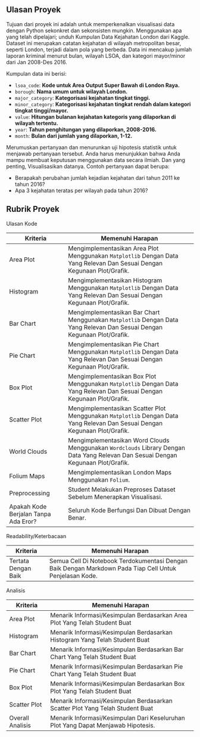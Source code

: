 ## Ulasan Proyek

Tujuan dari proyek ini adalah untuk memperkenalkan visualisasi data dengan Python sekonkret dan sekonsisten mungkin. Menggunakan apa yang telah dipelajari; unduh Kumpulan Data Kejahatan London dari Kaggle. Dataset ini merupakan catatan kejahatan di wilayah metropolitan besar, seperti London, terjadi dalam pola yang berbeda. Data ini mencakup jumlah laporan kriminal menurut bulan, wilayah LSOA, dan kategori mayor/minor dari Jan 2008-Des 2016.

Kumpulan data ini berisi:  
- `lsoa_code`: **Kode untuk Area Output Super Bawah di London Raya.**
- `borough`: **Nama umum untuk wilayah London.**
- `major_category`: **Kategorisasi kejahatan tingkat tinggi.**
- `minor_category`: **Kategorisasi kejahatan tingkat rendah dalam kategori tingkat tinggi/mayor.**
- `value`: **Hitungan bulanan kejahatan kategoris yang dilaporkan di wilayah tertentu.**
- `year`: **Tahun penghitungan yang dilaporkan, 2008-2016.**
- `month`: **Bulan dari jumlah yang dilaporkan, 1-12.**

Merumuskan pertanyaan dan menurunkan uji hipotesis statistik untuk menjawab pertanyaan tersebut. Anda harus menunjukkan bahwa Anda mampu membuat keputusan menggunakan data secara ilmiah. Dan yang penting, Visualisasikan datanya. Contoh pertanyaan dapat berupa:

- Berapakah perubahan jumlah kejadian kejahatan dari tahun 2011 ke tahun 2016?
- Apa 3 kejahatan teratas per wilayah pada tahun 2016?

## Rubrik Proyek

Ulasan Kode

| Kriteria | Memenuhi Harapan 
| ----------- | ----------- |
| Area Plot | Mengimplementasikan Area Plot Menggunakan `Matplotlib` Dengan Data Yang Relevan Dan Sesuai Dengan Kegunaan Plot/Grafik.
| Histogram | Mengimplementasikan Histogram Menggunakan `Matplotlib` Dengan Data Yang Relevan Dan Sesuai Dengan Kegunaan Plot/Grafik.
| Bar Chart | Mengimplementasikan Bar Chart Menggunakan `Matplotlib` Dengan Data Yang Relevan Dan Sesuai Dengan Kegunaan Plot/Grafik.
| Pie Chart | Mengimplementasikan Pie Chart Menggunakan `Matplotlib` Dengan Data Yang Relevan Dan Sesuai Dengan Kegunaan Plot/Grafik.
| Box Plot | Mengimplementasikan Box Plot Menggunakan `Matplotlib` Dengan Data Yang Relevan Dan Sesuai Dengan Kegunaan Plot/Grafik.
| Scatter Plot | Mengimplementasikan Scatter Plot Menggunakan `Matplotlib` Dengan Data Yang Relevan Dan Sesuai Dengan Kegunaan Plot/Grafik.
| World Clouds | Mengimplementasikan Word Clouds Menggunakan `Wordclouds` Library Dengan Data Yang Relevan Dan Sesuai Dengan Kegunaan Plot/Grafik.
| Folium Maps | Mengimplementasikan London Maps Menggunakan `Folium`.
| Preprocessing | Student Melakukan Preproses Dataset Sebelum Menerapkan Visualisasi.
| Apakah Kode Berjalan Tanpa Ada Eror? | Seluruh Kode Berfungsi Dan Dibuat Dengan Benar.
  
Readability/Keterbacaan  

| Kriteria | Memenuhi Harapan 
| ----------- | ----------- |
| Tertata Dengan Baik | Semua Cell Di Notebook Terdokumentasi Dengan Baik Dengan Markdown Pada Tiap Cell Untuk Penjelasan Kode.
  
Analisis

| Kriteria | Memenuhi Harapan 
| ----------- | ----------- |
| Area Plot | Menarik Informasi/Kesimpulan Berdasarkan Area Plot Yang Telah Student Buat
| Histogram | Menarik Informasi/Kesimpulan Berdasarkan Histogram Yang Telah Student Buat
| Bar Chart | Menarik Informasi/Kesimpulan Berdasarkan Bar Chart Yang Telah Student Buat
| Pie Chart | Menarik Informasi/Kesimpulan Berdasarkan Pie Chart Yang Telah Student Buat
| Box Plot | Menarik Informasi/Kesimpulan Berdasarkan Box Plot Yang Telah Student Buat
| Scatter Plot | Menarik Informasi/Kesimpulan Berdasarkan Scatter Plot Yang Telah Student Buat
| Overall Analisis | Menarik Informasi/Kesimpulan Dari Keseluruhan Plot Yang Dapat Menjawab Hipotesis.